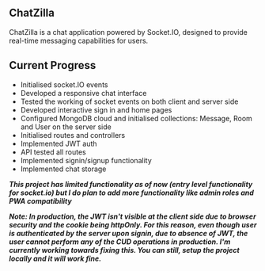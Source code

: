 ## ChatZilla

ChatZilla is a chat application powered by Socket.IO, designed to provide real-time messaging capabilities for users. 

## Current Progress

- Initialised socket.IO events
- Developed a responsive chat interface 
- Tested the working of socket events on both client and server side
- Developed interactive sign in and home pages
- Configured MongoDB cloud and initialised collections: Message, Room and User on the server side
- Initialised routes and controllers
- Implemented JWT auth
- API tested all routes
- Implemented signin/signup functionality
- Implemented chat storage


***This project has limited functionality as of now (entry level functionality for socket.io) but I do plan to add more functionality like admin roles and PWA compatibility***

***Note: In production, the JWT isn't visible at the client side due to browser security and the cookie being httpOnly. For this reason, even though user is authenticated by the server upon signin, due to absence of JWT, the user cannot perform any of the CUD operations in production. I'm currently working towards fixing this. You can still, setup the project locally and it will work fine.***